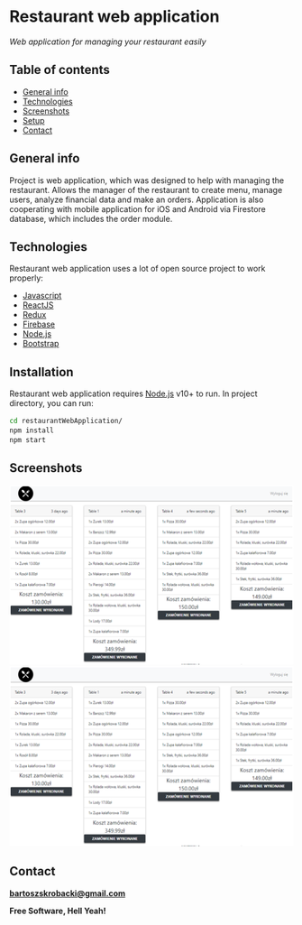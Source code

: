 # Restaurant web application
 _Web application for managing your restaurant easily_

## Table of contents

* [General info](#general-info)
* [Technologies](#technologies)
* [Screenshots](#screenshots)
* [Setup](#setup)
* [Contact](#contact)

## General info
Project is web application, which was designed to help with managing the restaurant. Allows the manager of the restaurant to create menu, manage users, analyze financial data and make an orders. Application is also cooperating with mobile application for iOS and Android via Firestore database, which includes the order module.

## Technologies
Restaurant web application uses a lot of open source project to work properly:
* [Javascript]
* [ReactJS]
* [Redux]
* [Firebase]
* [Node.js]
* [Bootstrap]




## Installation

Restaurant web application requires [Node.js](https://nodejs.org/) v10+ to run.
In project directory, you can run:

```sh
cd restaurantWebApplication/
npm install
npm start
```

## Screenshots
![Waiter screen](./images/webApp1.png)
![Chef screen](./images/webApp1.png)
## Contact
**bartoszskrobacki@gmail.com**

**Free Software, Hell Yeah!**

[//]: # (These are reference links used in the body of this note and get stripped out when the markdown processor does its job. There is no need to format nicely because it shouldn't be seen. Thanks SO - http://stackoverflow.com/questions/4823468/store-comments-in-markdown-syntax)

   [ReactJS]: <https://reactjs.org/>
   [git-repo-url]: <https://github.com/joemccann/dillinger.git>
   [Redux]: <https://redux.js.org/>
   [Firebase]: <https://firebase.google.com/>
   [Javascript]: <https://www.javascript.com/>
   [node.js]: <http://nodejs.org>
   [Bootstrap]: <https://getbootstrap.com/>
